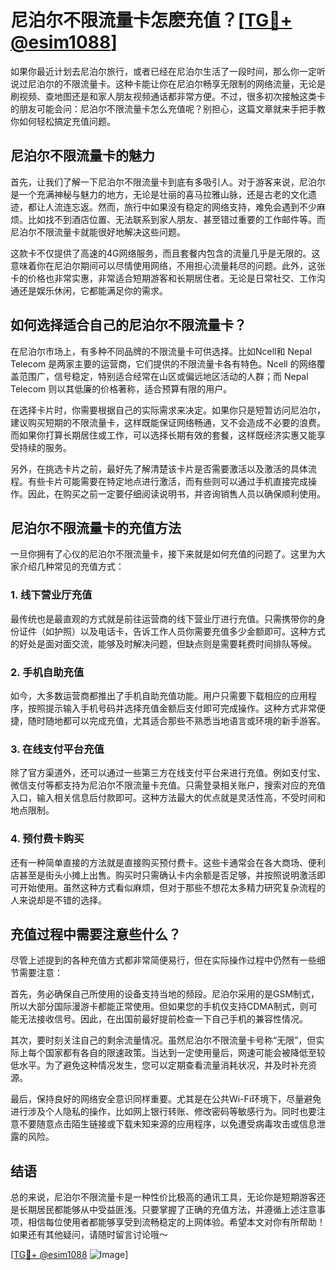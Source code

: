 # 尼泊尔不限流量卡怎麽充值？[[TG💪+ @esim1088](https://t.me/s/esim1088)]

如果你最近计划去尼泊尔旅行，或者已经在尼泊尔生活了一段时间，那么你一定听说过尼泊尔的不限流量卡。这种卡能让你在尼泊尔畅享无限制的网络流量，无论是刷视频、查地图还是和家人朋友视频通话都非常方便。不过，很多初次接触这类卡的朋友可能会问：尼泊尔不限流量卡怎么充值呢？别担心，这篇文章就来手把手教你如何轻松搞定充值问题。

## 尼泊尔不限流量卡的魅力

首先，让我们了解一下尼泊尔不限流量卡到底有多吸引人。对于游客来说，尼泊尔是一个充满神秘与魅力的地方，无论是壮丽的喜马拉雅山脉，还是古老的文化遗迹，都让人流连忘返。然而，旅行中如果没有稳定的网络支持，难免会遇到不少麻烦。比如找不到酒店位置、无法联系到家人朋友、甚至错过重要的工作邮件等。而尼泊尔不限流量卡就能很好地解决这些问题。

这款卡不仅提供了高速的4G网络服务，而且套餐内包含的流量几乎是无限的。这意味着你在尼泊尔期间可以尽情使用网络，不用担心流量耗尽的问题。此外，这张卡的价格也非常实惠，非常适合短期游客和长期居住者。无论是日常社交、工作沟通还是娱乐休闲，它都能满足你的需求。

## 如何选择适合自己的尼泊尔不限流量卡？

在尼泊尔市场上，有多种不同品牌的不限流量卡可供选择。比如Ncell和 Nepal Telecom 是两家主要的运营商，它们提供的不限流量卡各有特色。Ncell 的网络覆盖范围广，信号稳定，特别适合经常在山区或偏远地区活动的人群；而 Nepal Telecom 则以其低廉的价格著称，适合预算有限的用户。

在选择卡片时，你需要根据自己的实际需求来决定。如果你只是短暂访问尼泊尔，建议购买短期的不限流量卡，这样既能保证网络畅通，又不会造成不必要的浪费。而如果你打算长期居住或工作，可以选择长期有效的套餐，这样既经济实惠又能享受持续的服务。

另外，在挑选卡片之前，最好先了解清楚该卡片是否需要激活以及激活的具体流程。有些卡片可能需要在特定地点进行激活，而有些则可以通过手机直接完成操作。因此，在购买之前一定要仔细阅读说明书，并咨询销售人员以确保顺利使用。

## 尼泊尔不限流量卡的充值方法

一旦你拥有了心仪的尼泊尔不限流量卡，接下来就是如何充值的问题了。这里为大家介绍几种常见的充值方式：

### 1. 线下营业厅充值

最传统也是最直观的方式就是前往运营商的线下营业厅进行充值。只需携带你的身份证件（如护照）以及电话卡，告诉工作人员你需要充值多少金额即可。这种方式的好处是面对面交流，能够及时解决问题，但缺点则是需要耗费时间排队等候。

### 2. 手机自助充值

如今，大多数运营商都推出了手机自助充值功能。用户只需要下载相应的应用程序，按照提示输入手机号码并选择充值金额后支付即可完成操作。这种方式非常便捷，随时随地都可以完成充值，尤其适合那些不熟悉当地语言或环境的新手游客。

### 3. 在线支付平台充值

除了官方渠道外，还可以通过一些第三方在线支付平台来进行充值。例如支付宝、微信支付等都支持为尼泊尔不限流量卡充值。只需登录相关账户，搜索对应的充值入口，输入相关信息后付款即可。这种方法最大的优点就是灵活性高，不受时间和地点限制。

### 4. 预付费卡购买

还有一种简单直接的方法就是直接购买预付费卡。这些卡通常会在各大商场、便利店甚至是街头小摊上出售。购买时只需确认卡内余额是否足够，并按照说明激活即可开始使用。虽然这种方式看似麻烦，但对于那些不想花太多精力研究复杂流程的人来说却是不错的选择。

## 充值过程中需要注意些什么？

尽管上述提到的各种充值方式都非常简便易行，但在实际操作过程中仍然有一些细节需要注意：

首先，务必确保自己所使用的设备支持当地的频段。尼泊尔采用的是GSM制式，所以大部分国际漫游卡都能正常使用。但如果您的手机仅支持CDMA制式，则可能无法接收信号。因此，在出国前最好提前检查一下自己手机的兼容性情况。

其次，要时刻关注自己的剩余流量情况。虽然尼泊尔不限流量卡号称“无限”，但实际上每个国家都有各自的限速政策。当达到一定使用量后，网速可能会被降低至较低水平。为了避免这种情况发生，您可以定期查看流量消耗状况，并及时补充资源。

最后，保持良好的网络安全意识同样重要。尤其是在公共Wi-Fi环境下，尽量避免进行涉及个人隐私的操作，比如网上银行转账、修改密码等敏感行为。同时也要注意不要随意点击陌生链接或下载未知来源的应用程序，以免遭受病毒攻击或信息泄露的风险。

## 结语

总的来说，尼泊尔不限流量卡是一种性价比极高的通讯工具，无论你是短期游客还是长期居民都能够从中受益匪浅。只要掌握了正确的充值方法，并遵循上述注意事项，相信每位使用者都能够享受到流畅稳定的上网体验。希望本文对你有所帮助！如果还有其他疑问，请随时留言讨论哦～ 

[[TG💪+ @esim1088](https://t.me/s/esim1088) ![Image](https://i.postimg.cc/4NQfJmqS/Snipaste-2025-05-13-00-14-12.png)]